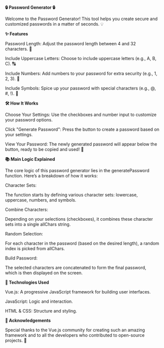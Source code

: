 **🔒 Password Generator 🔒**

Welcome to the Password Generator! This tool helps you create secure and customized passwords in a matter of seconds. 💡


**✨ Features**

Password Length: Adjust the password length between 4 and 32 characters. 📝

Include Uppercase Letters: Choose to include uppercase letters (e.g., A, B, C). 🔠

Include Numbers: Add numbers to your password for extra security (e.g., 1, 2, 3). 🔢

Include Symbols: Spice up your password with special characters (e.g., @, #, !). 🎉

**🛠️ How It Works**

Choose Your Settings: Use the checkboxes and number input to customize your password options.

Click "Generate Password": Press the button to create a password based on your settings.

View Your Password: The newly generated password will appear below the button, ready to be copied and used! 🔐

**📚 Main Logic Explained**

The core logic of this password generator lies in the generatePassword function. Here’s a breakdown of how it works:

Character Sets:

The function starts by defining various character sets: lowercase, uppercase, numbers, and symbols.

Combine Characters:

Depending on your selections (checkboxes), it combines these character sets into a single allChars string.

Random Selection:

For each character in the password (based on the desired length), a random index is picked from allChars.

Build Password:

The selected characters are concatenated to form the final password, which is then displayed on the screen.

**🔧 Technologies Used**

Vue.js: A progressive JavaScript framework for building user interfaces.

JavaScript: Logic and interaction.

HTML & CSS: Structure and styling.


**🙌 Acknowledgements**

Special thanks to the Vue.js community for creating such an amazing framework and to all the developers who contributed to open-source projects. 🙏
